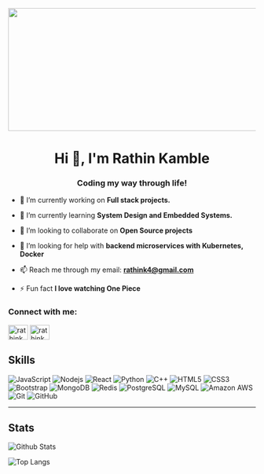<div id="header" align="center">
  <img src="https://media3.giphy.com/media/CcwLAV11cALh3OuEJ5/giphy.gif?cid=ecf05e4779qger3n332pvabm4mcwh1wwd15g5l35c6gksq5u&rid=giphy.gif&ct=g" 
       width="1000"
       height="250"/>
</div>
<h1 align="center">Hi 👋, I'm Rathin Kamble</h1>
<h3 align="center">Coding my way through life!</h3>

- 🔭 I’m currently working on **Full stack projects.**

- 🌱 I’m currently learning **System Design and Embedded Systems.**

- 👯 I’m looking to collaborate on **Open Source projects**

- 🤝 I’m looking for help with **backend microservices with Kubernetes, Docker**

- 📫 Reach me through my email: **rathink4@gmail.com**

- ⚡ Fun fact **I love watching One Piece**

<h3 align="left">Connect with me:</h3>
<p align="left">
<a href="https://linkedin.com/in/rathin-kamble" target="blank"><img align="center" src="https://raw.githubusercontent.com/rahuldkjain/github-profile-readme-generator/master/src/images/icons/Social/linked-in-alt.svg" alt="rathink4" height="30" width="40" /></a>
<a href="https://instagram.com/rathink4" target="blank"><img align="center" src="https://raw.githubusercontent.com/rahuldkjain/github-profile-readme-generator/master/src/images/icons/Social/instagram.svg" alt="rathink4" height="30" width="40" /></a>
</p>

## Skills
![JavaScript](https://img.shields.io/badge/-JavaScript-black?style=for-the-badge&logo=javascript)
![Nodejs](https://img.shields.io/badge/-Nodejs-black?style=for-the-badge&logo=Node.js)
![React](https://img.shields.io/badge/-React-black?style=for-the-badge&logo=react)
![Python](https://img.shields.io/badge/-Python-black?style=for-the-badge&logo=Python)
![C++](https://img.shields.io/badge/-C++-00599C?style=for-the-badge&logo=c)
![HTML5](https://img.shields.io/badge/-HTML5-E34F26?style=for-the-badge&logo=html5&logoColor=white)
![CSS3](https://img.shields.io/badge/-CSS3-1572B6?style=for-the-badge&logo=css3)
![Bootstrap](https://img.shields.io/badge/-Bootstrap-563D7C?style=for-the-badge&logo=bootstrap)
![MongoDB](https://img.shields.io/badge/-MongoDB-black?style=for-the-badge&logo=mongodb)
![Redis](https://img.shields.io/badge/-Redis-black?style=for-the-badge&logo=Redis)
![PostgreSQL](https://img.shields.io/badge/-PostgreSQL-336791?style=for-the-badge&logo=postgresql)
![MySQL](https://img.shields.io/badge/-MySQL-black?style=for-the-badge&logo=mysql)
![Amazon AWS](https://img.shields.io/badge/Amazon%20AWS-232F3E?style=for-the-badge&logo=amazon-aws)
![Git](https://img.shields.io/badge/-Git-black?style=for-the-badge&logo=git)
![GitHub](https://img.shields.io/badge/-GitHub-181717?style=for-the-badge&logo=github)

---
## Stats

![Github Stats](https://github-readme-stats.vercel.app/api?username=rathink4&count_private=true&show_icons=true&include_all_commits=true&theme=prussian&layout=compact)

![Top Langs](https://github-readme-stats.vercel.app/api/top-langs/?username=rathink4&hide=TeX&layout=compact&theme=prussian)

<!-- ![Visitor Badge](https://visitor-badge.laobi.icu/badge?page_id=rathink4.rathink4) -->
